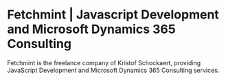 # Fetchmint | Javascript Development and Microsoft Dynamics 365 Consulting

Fetchmint is the freelance company of Kristof Schockaert, providing JavaScript Development and Microsoft Dynamics 365 Consulting services.